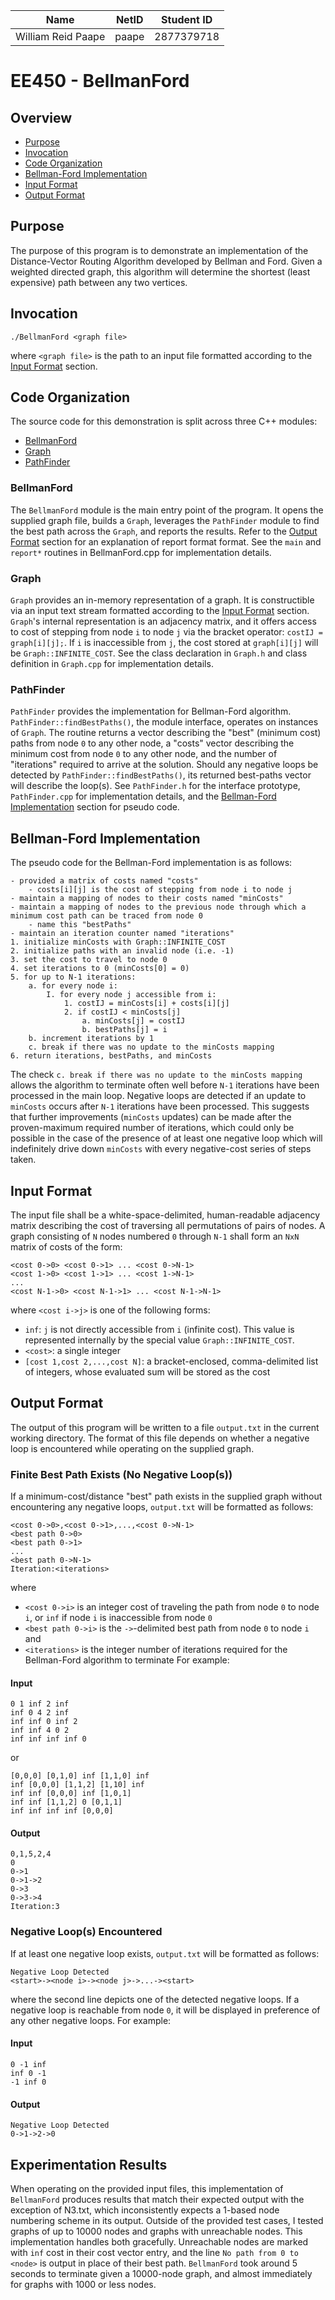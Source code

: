 | Name              | NetID | Student ID |
|------------------ | ----- | ---------- |
|William Reid Paape | paape | 2877379718 |

# EE450 - BellmanFord


## Overview
- [Purpose](#purpose)
- [Invocation](#invocation)
- [Code Organization](#code-organization)
- [Bellman-Ford Implementation](#bellman-ford-implementation)
- [Input Format](#input-format)
- [Output Format](#output-format)


## Purpose
The purpose of this program is to demonstrate an implementation of the
Distance-Vector Routing Algorithm developed by Bellman and Ford.  Given a
weighted directed graph, this algorithm will determine the shortest (least
expensive) path between any two vertices.


## Invocation
```
./BellmanFord <graph file>
```
where `<graph file>` is the path to an input file formatted according to the
[Input Format](#input-format) section.


## Code Organization
The source code for this demonstration is split across three C++ modules:
- [BellmanFord](#bellmanford)
- [Graph](#graph)
- [PathFinder](#pathfinder)

### BellmanFord
The `BellmanFord` module is the main entry point of the program.  It opens the
supplied graph file, builds a `Graph`, leverages the `PathFinder` module to
find the best path across the `Graph`, and reports the results.  Refer to the
[Output Format](#output-format) section for an explanation of report format
format.  See the `main` and `report*` routines in BellmanFord.cpp for
implementation details.

### Graph
`Graph` provides an in-memory representation of a graph.  It is constructible
via an input text stream formatted according to the [Input
Format](#input-format) section.  `Graph`'s internal representation is an
adjacency matrix, and it offers access to cost of stepping from node `i` to
node `j` via the bracket operator: `costIJ = graph[i][j];`.  If `i` is
inaccessible from `j`, the cost stored at `graph[i][j]` will be
`Graph::INFINITE_COST`.  See the class declaration in `Graph.h` and
class definition in `Graph.cpp` for implementation details.

### PathFinder
`PathFinder` provides the implementation for Bellman-Ford algorithm.
`PathFinder::findBestPaths()`, the module interface, operates on instances of
`Graph`.  The routine returns a vector describing the "best" (minimum cost) paths
from node `0` to any other node, a "costs" vector describing the minimum cost
from node `0` to any other node, and the number of "iterations" required to
arrive at the solution.  Should any negative loops be detected by
`PathFinder::findBestPaths()`, its returned best-paths vector will describe the
loop(s).  See `PathFinder.h` for the interface prototype, `PathFinder.cpp`
for implementation details, and the [Bellman-Ford
Implementation](#bellman-ford-implementation) section for pseudo code.


## Bellman-Ford Implementation
The pseudo code for the Bellman-Ford implementation is as follows:
```
- provided a matrix of costs named "costs"
    - costs[i][j] is the cost of stepping from node i to node j
- maintain a mapping of nodes to their costs named "minCosts"
- maintain a mapping of nodes to the previous node through which a minimum cost path can be traced from node 0
    - name this "bestPaths"
- maintain an iteration counter named "iterations"
1. initialize minCosts with Graph::INFINITE_COST
2. initialize paths with an invalid node (i.e. -1)
3. set the cost to travel to node 0
4. set iterations to 0 (minCosts[0] = 0)
5. for up to N-1 iterations:
    a. for every node i:
        I. for every node j accessible from i:
            1. costIJ = minCosts[i] + costs[i][j]
            2. if costIJ < minCosts[j]
                a. minCosts[j] = costIJ
                b. bestPaths[j] = i
    b. increment iterations by 1
    c. break if there was no update to the minCosts mapping
6. return iterations, bestPaths, and minCosts
```
The check `c. break if there was no update to the minCosts mapping` allows the
algorithm to terminate often well before `N-1` iterations have been processed
in the main loop.  Negative loops are detected if an update to `minCosts`
occurs after `N-1` iterations have been processed.  This suggests that further
improvements (`minCosts` updates) can be made after the proven-maximum required
number of iterations, which could only be possible in the case of the presence
of at least one negative loop which will indefinitely drive down `minCosts`
with every negative-cost series of steps taken.


## Input Format
The input file shall be a white-space-delimited, human-readable adjacency
matrix describing the cost of traversing all permutations of pairs of nodes.
A graph consisting of `N` nodes numbered `0` through `N-1` shall form an `NxN`
matrix of costs of the form:
```
<cost 0->0> <cost 0->1> ... <cost 0->N-1>
<cost 1->0> <cost 1->1> ... <cost 1->N-1>
...
<cost N-1->0> <cost N-1->1> ... <cost N-1->N-1>
```
where `<cost i->j>` is one of the following forms:
- `inf`: `j` is not directly accessible from `i` (infinite cost). This value is represented internally by the special value `Graph::INFINITE_COST`.
- `<cost>`: a single integer
- `[cost 1,cost 2,...,cost N]`: a bracket-enclosed, comma-delimited list of integers, whose evaluated sum will be stored as the cost


## Output Format
The output of this program will be written to a file `output.txt` in the
current working directory.  The format of this file depends on whether a
negative loop is encountered while operating on the supplied graph.

### Finite Best Path Exists (No Negative Loop(s))
If a minimum-cost/distance "best" path exists in the supplied graph without
encountering any negative loops, `output.txt` will be formatted as follows:
```
<cost 0->0>,<cost 0->1>,...,<cost 0->N-1>
<best path 0->0>
<best path 0->1>
...
<best path 0->N-1>
Iteration:<iterations>
```
where
- `<cost 0->i>` is an integer cost of traveling the path from node `0` to node `i`, or `inf` if node `i` is inaccessible from node `0`
- `<best path 0->i>` is the `->`-delimited best path from node `0` to node `i`
and
- `<iterations>` is the integer number of iterations required for the Bellman-Ford algorithm to terminate
For example:

#### Input
```
0 1 inf 2 inf
inf 0 4 2 inf
inf inf 0 inf 2
inf inf 4 0 2
inf inf inf inf 0
```
or
```
[0,0,0] [0,1,0] inf [1,1,0] inf
inf [0,0,0] [1,1,2] [1,10] inf
inf inf [0,0,0] inf [1,0,1]
inf inf [1,1,2] 0 [0,1,1]
inf inf inf inf [0,0,0]
```
#### Output
```
0,1,5,2,4
0
0->1
0->1->2
0->3
0->3->4
Iteration:3 
```

### Negative Loop(s) Encountered
If at least one negative loop exists, `output.txt` will be formatted as follows:
```
Negative Loop Detected
<start>-><node i>-><node j>->...-><start>
```
where the second line depicts one of the detected negative loops.  If a
negative loop is reachable from node `0`, it will be displayed in preference of
any other negative loops.  For example:

#### Input
```
0 -1 inf
inf 0 -1
-1 inf 0
```
#### Output
```
Negative Loop Detected
0->1->2->0
```

## Experimentation Results
When operating on the provided input files, this implementation of
`BellmanFord` produces results that match their expected output with the
exception of N3.txt, which inconsistently expects a 1-based node numbering
scheme in its output.  Outside of the provided test cases, I tested graphs of
up to 10000 nodes and graphs with unreachable nodes.  This implementation
handles both gracefully.  Unreachable nodes are marked with `inf` cost in their
cost vector entry, and the line `No path from 0 to <node>` is output in place
of their best path.  `BellmanFord` took around 5 seconds to terminate given a
10000-node graph, and almost immediately for graphs with 1000 or less nodes.
